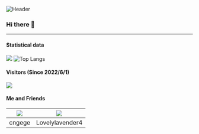 ![Header](https://capsule-render.vercel.app/api?type=Waving&color=timeGradient&height=200&animation=fadeIn&section=header&text=CNGEGE&fontSize=60)

### Hi there 👋
---

#### Statistical data
![](https://github-readme-stats.vercel.app/api?username=cngege&show_icons=true&title_color=FFFFFF&icon_color=FFFFFF&text_color=FFFFFF&bg_color=8e8cd8)
![Top Langs](https://github-readme-stats.vercel.app/api/top-langs/?username=cngege&layout=compact&title_color=FFFFFF&text_color=FFFFFF&bg_color=8e8cd8)

#### Visitors (Since 2022/6/1)
![](https://count.getloli.com/get/@cngege?theme=rule34)

#### Me and Friends
| ![](https://avatars.githubusercontent.com/u/28597788?s=70&v=4) | ![](https://avatars.githubusercontent.com/u/94376005?s=70&v=4) |
|---|---|
|cngege|Lovelylavender4|
